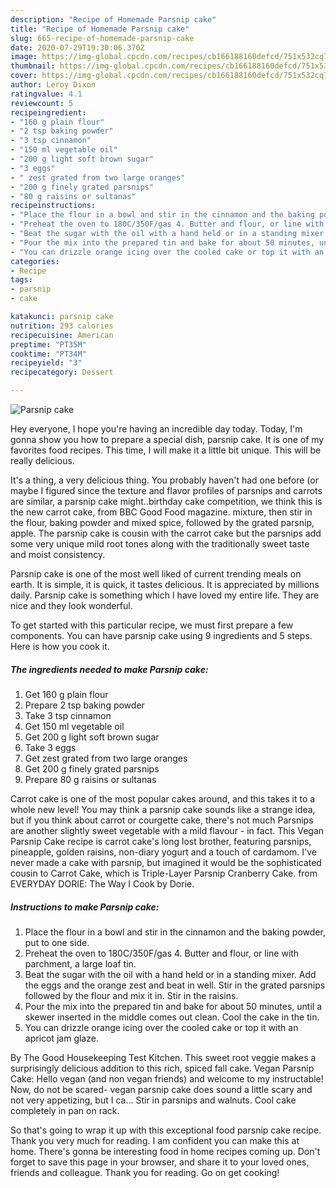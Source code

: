 ```yaml
---
description: "Recipe of Homemade Parsnip cake"
title: "Recipe of Homemade Parsnip cake"
slug: 665-recipe-of-homemade-parsnip-cake
date: 2020-07-29T19:30:06.370Z
image: https://img-global.cpcdn.com/recipes/cb166188160defcd/751x532cq70/parsnip-cake-recipe-main-photo.jpg
thumbnail: https://img-global.cpcdn.com/recipes/cb166188160defcd/751x532cq70/parsnip-cake-recipe-main-photo.jpg
cover: https://img-global.cpcdn.com/recipes/cb166188160defcd/751x532cq70/parsnip-cake-recipe-main-photo.jpg
author: Leroy Dixon
ratingvalue: 4.1
reviewcount: 5
recipeingredient:
- "160 g plain flour"
- "2 tsp baking powder"
- "3 tsp cinnamon"
- "150 ml vegetable oil"
- "200 g light soft brown sugar"
- "3 eggs"
- " zest grated from two large oranges"
- "200 g finely grated parsnips"
- "80 g raisins or sultanas"
recipeinstructions:
- "Place the flour in a bowl and stir in the cinnamon and the baking powder, put to one side."
- "Preheat the oven to 180C/350F/gas 4. Butter and flour, or line with parchment, a large loaf tin."
- "Beat the sugar with the oil with a hand held or in a standing mixer. Add the eggs and the orange zest and beat in well. Stir in the grated parsnips followed by the flour and mix it in. Stir in the raisins."
- "Pour the mix into the prepared tin and bake for about 50 minutes, until a skewer inserted in the middle comes out clean. Cool the cake in the tin."
- "You can drizzle orange icing over the cooled cake or top it with an apricot jam glaze."
categories:
- Recipe
tags:
- parsnip
- cake

katakunci: parsnip cake 
nutrition: 293 calories
recipecuisine: American
preptime: "PT35M"
cooktime: "PT34M"
recipeyield: "3"
recipecategory: Dessert

---
```



![Parsnip cake](https://img-global.cpcdn.com/recipes/cb166188160defcd/751x532cq70/parsnip-cake-recipe-main-photo.jpg)

Hey everyone, I hope you're having an incredible day today. Today, I'm gonna show you how to prepare a special dish, parsnip cake. It is one of my favorites food recipes. This time, I will make it a little bit unique. This will be really delicious.

It&#39;s a thing, a very delicious thing. You probably haven&#39;t had one before (or maybe I figured since the texture and flavor profiles of parsnips and carrots are similar, a parsnip cake might..birthday cake competition, we think this is the new carrot cake, from BBC Good Food magazine. mixture, then stir in the flour, baking powder and mixed spice, followed by the grated parsnip, apple. The parsnip cake is cousin with the carrot cake but the parsnips add some very unique mild root tones along with the traditionally sweet taste and moist consistency.

Parsnip cake is one of the most well liked of current trending meals on earth. It is simple, it is quick, it tastes delicious. It is appreciated by millions daily. Parsnip cake is something which I have loved my entire life. They are nice and they look wonderful.


To get started with this particular recipe, we must first prepare a few components. You can have parsnip cake using 9 ingredients and 5 steps. Here is how you cook it.

<!--inarticleads1-->

##### The ingredients needed to make Parsnip cake:

1. Get 160 g plain flour
1. Prepare 2 tsp baking powder
1. Take 3 tsp cinnamon
1. Get 150 ml vegetable oil
1. Get 200 g light soft brown sugar
1. Take 3 eggs
1. Get  zest grated from two large oranges
1. Get 200 g finely grated parsnips
1. Prepare 80 g raisins or sultanas


Carrot cake is one of the most popular cakes around, and this takes it to a whole new level! You may think a parsnip cake sounds like a strange idea, but if you think about carrot or courgette cake, there&#39;s not much Parsnips are another slightly sweet vegetable with a mild flavour - in fact. This Vegan Parsnip Cake recipe is carrot cake&#39;s long lost brother, featuring parsnips, pineapple, golden raisins, non-diary yogurt and a touch of cardamom. I&#39;ve never made a cake with parsnip, but imagined it would be the sophisticated cousin to Carrot Cake, which is Triple-Layer Parsnip Cranberry Cake. from EVERYDAY DORIE: The Way I Cook by Dorie. 

<!--inarticleads2-->

##### Instructions to make Parsnip cake:

1. Place the flour in a bowl and stir in the cinnamon and the baking powder, put to one side.
1. Preheat the oven to 180C/350F/gas 4. Butter and flour, or line with parchment, a large loaf tin.
1. Beat the sugar with the oil with a hand held or in a standing mixer. Add the eggs and the orange zest and beat in well. Stir in the grated parsnips followed by the flour and mix it in. Stir in the raisins.
1. Pour the mix into the prepared tin and bake for about 50 minutes, until a skewer inserted in the middle comes out clean. Cool the cake in the tin.
1. You can drizzle orange icing over the cooled cake or top it with an apricot jam glaze.


By The Good Housekeeping Test Kitchen. This sweet root veggie makes a surprisingly delicious addition to this rich, spiced fall cake. Vegan Parsnip Cake: Hello vegan (and non vegan friends) and welcome to my instructable! Now, do not be scared- vegan parsnip cake does sound a little scary and not very appetizing, but I ca… Stir in parsnips and walnuts. Cool cake completely in pan on rack. 

So that's going to wrap it up with this exceptional food parsnip cake recipe. Thank you very much for reading. I am confident you can make this at home. There's gonna be interesting food in home recipes coming up. Don't forget to save this page in your browser, and share it to your loved ones, friends and colleague. Thank you for reading. Go on get cooking!
